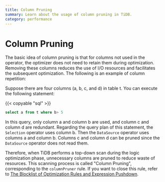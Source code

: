 ```yaml
---
title: Column Pruning
summary: Learn about the usage of column pruning in TiDB.
category: performance
---
```


# Column Pruning

The basic idea of column pruning is that for columns not used in the operator, the optimizer does not need to retain them during optimization. Removing these columns reduces the use of I/O resources and facilitates the subsequent optimization. The following is an example of column repetition:

Suppose there are four columns (a, b, c, and d) in table t. You can execute the following statement:

{{< copyable "sql" >}}

```sql
select a from t where b> 5
```

In this query, only column a and column b are used, and column c and column d are redundant. Regarding the query plan of this statement, the `Selection` operator uses column b. Then the `DataSource` operator uses columns a and column b. Columns c and column d can be pruned since the `DataSource` operator does not read them.

Therefore, when TiDB performs a top-down scan during the logic optimization phase, unnecessary columns are pruned to reduce waste of resources. This scanning process is called "Column Pruning", corresponding to the `columnPruner` rule. If you want to close this rule, refer to [The Blocklist of Optimization Rules and Expression Pushdown](/blacklist-control-plan.md).
